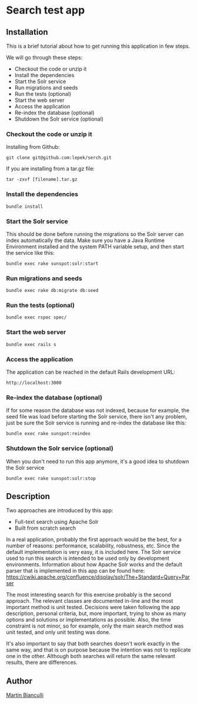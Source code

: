 Search test app
======================================

## Installation

This is a brief tutorial about how to get running this application in few steps.

We will go through these steps:
* Checkout the code or unzip it
* Install the dependencies
* Start the Solr service
* Run migrations and seeds
* Run the tests (optional)
* Start the web server
* Access the application
* Re-index the database (optional)
* Shutdown the Solr service (optional)

### Checkout the code or unzip it

Installing from Github:

```
git clone git@github.com:lepek/serch.git
```

If you are installing from a tar.gz file:

```
tar -zxvf [filename].tar.gz
```

### Install the dependencies

```
bundle install
```

### Start the Solr service

This should be done before running the migrations so the Solr server can index automatically the data.
Make sure you have a Java Runtime Environment installed and the system PATH variable setup, and then
start the service like this:

```
bundle exec rake sunspot:solr:start
```

### Run migrations and seeds

```
bundle exec rake db:migrate db:seed
```

### Run the tests (optional)

```
bundle exec rspec spec/
```

### Start the web server

```
bundle exec rails s
```

### Access the application

The application can be reached in the default Rails development URL:

```
http://localhost:3000
```

### Re-index the database (optional)

If for some reason the database was not indexed, because for example, the seed file was load before starting the Solr service,
there isn't any problem, just be sure the Solr service is running and re-index the database like this:

```
bundle exec rake sunspot:reindex
```

### Shutdown the Solr service (optional)

When you don't need to run this app anymore, it's a good idea to shutdown the Solr service

```
bundle exec rake sunspot:solr:stop
```

## Description

Two approaches are introduced by this app:
* Full-text search using Apache Solr
* Built from scratch search

In a real application, probably the first approach would be the best, for a number of reasons:
performance, scalability, robustness, etc. Since the default implementation is very easy, it is included here.
The Solr service used to run this search is intended to be used only by development environments.
Information about how Apache Solr works and the default parser that is implemented in this app
can be found here: https://cwiki.apache.org/confluence/display/solr/The+Standard+Query+Parser

The most interesting search for this exercise probably is the second approach. The relevant classes are documented in-line
and the most important method is unit tested. Decisions were taken following the app description,
personal criteria, but, more important, trying to show as many options and solutions or implementations as possible.
Also, the time constraint is not minor, so for example, only the main search method was unit tested, and only unit testing was done.

It's also important to say that both searches doesn't work exactly in the same way, and that is on purpose because the intention
was not to replicate one in the other. Although both searches will return the same relevant results, there are differences.

## Author

[Martin Bianculli](mailto:mbianculli@gmail.com)
